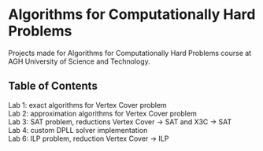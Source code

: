 # Algorithms for Computationally Hard Problems
Projects made for Algorithms for Computationally Hard Problems course at AGH University of Science and Technology.

## Table of Contents

Lab 1: exact algorithms for Vertex Cover problem  
Lab 2: approximation algorithms for Vertex Cover problem  
Lab 3: SAT problem, reductions Vertex Cover -> SAT and X3C -> SAT  
Lab 4: custom DPLL solver implementation  
Lab 6: ILP problem, reduction Vertex Cover -> ILP  
